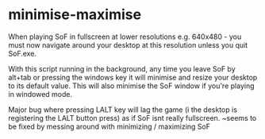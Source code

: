 # minimise-maximise
When playing SoF in fullscreen at lower resolutions e.g. 640x480 - you must now navigate around your desktop at this resolution unless you quit SoF.exe. 

With this script running in the background, any time you leave SoF by alt+tab or pressing the windows key it will minimise and resize your desktop to its default value. This will also minimise the SoF window if you're playing in windowed mode. 

Major bug where pressing LALT key will lag the game (i the desktop is registering the LALT button press) as if SoF isnt really fullscreen. ~seems to be fixed by messing around with minimizing / maximizing SoF 
